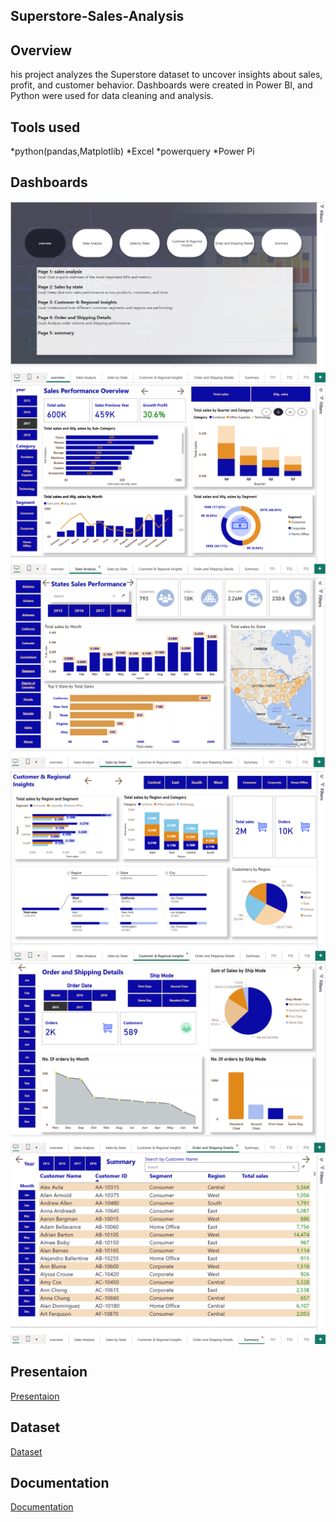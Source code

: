 ## Superstore-Sales-Analysis

## Overview
his project analyzes the Superstore dataset to uncover insights about sales, profit, and customer behavior.
Dashboards were created in Power BI, and Python were used for data cleaning and analysis.

## Tools used
*python(pandas,Matplotlib)
*Excel
*powerquery
*Power Pi

## Dashboards
![Overview](Overview.png)
![Sales_Analysis](Sales%20Analysis.png)
![Sales by State](Sales%20by%20State.png)
![Customer & Regional Insights](Customer%20&%20Regional%20Insights.png)
![Order and Shipping Details](Order%20and%20Shipping%20Details.png)
![Summary](Summary.png)

## Presentaion
[Presentaion](superstore%20sales%20presentation.pptx)

## Dataset
[Dataset](Superstore%20Sales%20Dataset.csv")

## Documentation
[Documentation](Project%20Documentaion.docx)
